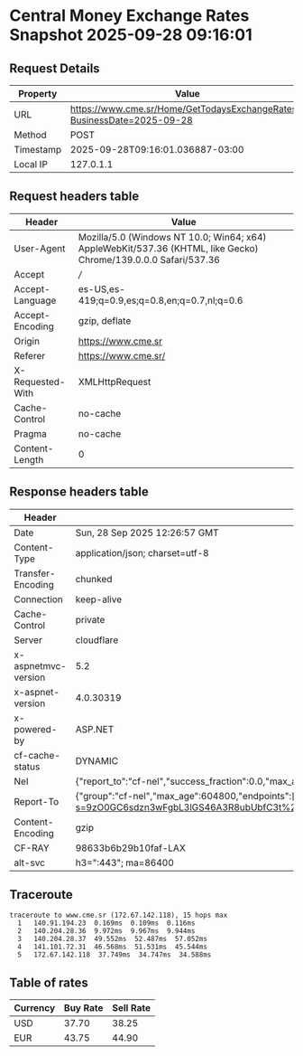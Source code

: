 # Central Money Exchange Rates Snapshot 2025-09-28 09:16:01
## Request Details

| Property | Value |
|----------|-------|
| URL | https://www.cme.sr/Home/GetTodaysExchangeRates/?BusinessDate=2025-09-28 |
| Method | POST |
| Timestamp | 2025-09-28T09:16:01.036887-03:00 |
| Local IP | 127.0.1.1 |
    
## Request headers table

| Header | Value |
|--------|-------|
| User-Agent | Mozilla/5.0 (Windows NT 10.0; Win64; x64) AppleWebKit/537.36 (KHTML, like Gecko) Chrome/139.0.0.0 Safari/537.36 |
| Accept | */* |
| Accept-Language | es-US,es-419;q=0.9,es;q=0.8,en;q=0.7,nl;q=0.6 |
| Accept-Encoding | gzip, deflate |
| Origin | https://www.cme.sr |
| Referer | https://www.cme.sr/ |
| X-Requested-With | XMLHttpRequest |
| Cache-Control | no-cache |
| Pragma | no-cache |
| Content-Length | 0 |

    
## Response headers table
| Header | Value |
|--------|-------|
| Date | Sun, 28 Sep 2025 12:26:57 GMT |
| Content-Type | application/json; charset=utf-8 |
| Transfer-Encoding | chunked |
| Connection | keep-alive |
| Cache-Control | private |
| Server | cloudflare |
| x-aspnetmvc-version | 5.2 |
| x-aspnet-version | 4.0.30319 |
| x-powered-by | ASP.NET |
| cf-cache-status | DYNAMIC |
| Nel | {"report_to":"cf-nel","success_fraction":0.0,"max_age":604800} |
| Report-To | {"group":"cf-nel","max_age":604800,"endpoints":[{"url":"https://a.nel.cloudflare.com/report/v4?s=9zO0GC6sdzn3wFgbL3lGS46A3R8ubUbfC3t%2B79VlVskZQUEh3aWkVrdpFpqr1SwJUPToGaAeujlW06nIQEc12mUW7JoXWDBYi6s%3D"}]} |
| Content-Encoding | gzip |
| CF-RAY | 98633b6b29b10faf-LAX |
| alt-svc | h3=":443"; ma=86400 |

## Traceroute 

```
traceroute to www.cme.sr (172.67.142.118), 15 hops max
  1   140.91.194.23  0.169ms  0.109ms  0.116ms 
  2   140.204.28.36  9.972ms  9.967ms  9.944ms 
  3   140.204.28.37  49.552ms  52.487ms  57.052ms 
  4   141.101.72.31  46.568ms  51.531ms  45.544ms 
  5   172.67.142.118  37.749ms  34.747ms  34.588ms 

```


## Table of rates

| Currency | Buy Rate | Sell Rate |
|----------|----------|-----------|
| USD | 37.70 | 38.25 |
| EUR | 43.75 | 44.90 |
